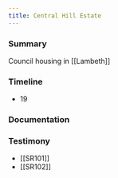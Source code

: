 ```yaml
---
title: Central Hill Estate
---
```


### Summary

Council housing
in [[Lambeth]]

### Timeline

- 19

### Documentation

### Testimony

- [[SR101]]
- [[SR102]]
